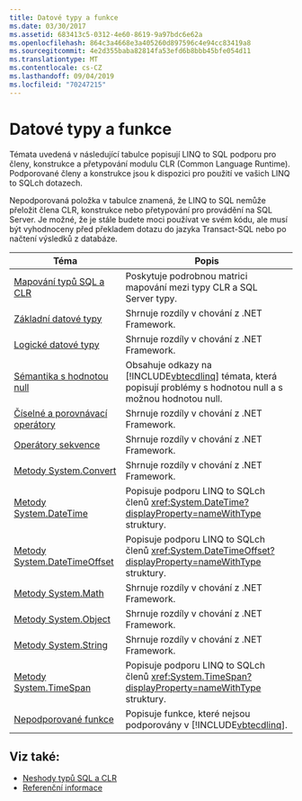 ```yaml
---
title: Datové typy a funkce
ms.date: 03/30/2017
ms.assetid: 683413c5-0312-4e60-8619-9a97bdc6e62a
ms.openlocfilehash: 864c3a4668e3a405260d897596c4e94cc83419a8
ms.sourcegitcommit: 4e2d355baba82814fa53efd6b8bbb45bfe054d11
ms.translationtype: MT
ms.contentlocale: cs-CZ
ms.lasthandoff: 09/04/2019
ms.locfileid: "70247215"
---
```

# <a name="data-types-and-functions"></a>Datové typy a funkce
Témata uvedená v následující tabulce popisují LINQ to SQL podporu pro členy, konstrukce a přetypování modulu CLR (Common Language Runtime). Podporované členy a konstrukce jsou k dispozici pro použití ve vašich LINQ to SQLch dotazech.  
  
 Nepodporovaná položka v tabulce znamená, že LINQ to SQL nemůže přeložit člena CLR, konstrukce nebo přetypování pro provádění na SQL Server. Je možné, že je stále budete moci používat ve svém kódu, ale musí být vyhodnoceny před překladem dotazu do jazyka Transact-SQL nebo po načtení výsledků z databáze.  
  
|Téma|Popis|  
|-----------|-----------------|  
|[Mapování typů SQL a CLR](sql-clr-type-mapping.md)|Poskytuje podrobnou matrici mapování mezi typy CLR a SQL Server typy.|  
|[Základní datové typy](basic-data-types.md)|Shrnuje rozdíly v chování z .NET Framework.|  
|[Logické datové typy](boolean-data-types.md)|Shrnuje rozdíly v chování z .NET Framework.|  
|[Sémantika s hodnotou null](null-semantics.md)|Obsahuje odkazy na [!INCLUDE[vbtecdlinq](../../../../../../includes/vbtecdlinq-md.md)] témata, která popisují problémy s hodnotou null a s možnou hodnotou null.|  
|[Číselné a porovnávací operátory](numeric-and-comparison-operators.md)|Shrnuje rozdíly v chování z .NET Framework.|  
|[Operátory sekvence](sequence-operators.md)|Shrnuje rozdíly v chování z .NET Framework.|  
|[Metody System.Convert](system-convert-methods.md)|Shrnuje rozdíly v chování z .NET Framework.|  
|[Metody System.DateTime](system-datetime-methods.md)|Popisuje podporu LINQ to SQLch členů <xref:System.DateTime?displayProperty=nameWithType> struktury.|  
|[Metody System.DateTimeOffset](system-datetimeoffset-methods.md)|Popisuje podporu LINQ to SQLch členů <xref:System.DateTimeOffset?displayProperty=nameWithType> struktury.|  
|[Metody System.Math](system-math-methods.md)|Shrnuje rozdíly v chování z .NET Framework.|  
|[Metody System.Object](system-object-methods.md)|Shrnuje rozdíly v chování z .NET Framework.|  
|[Metody System.String](system-string-methods.md)|Shrnuje rozdíly v chování z .NET Framework.|  
|[Metody System.TimeSpan](system-timespan-methods.md)|Popisuje podporu LINQ to SQLch členů <xref:System.TimeSpan?displayProperty=nameWithType> struktury.|  
|[Nepodporované funkce](unsupported-functionality.md)|Popisuje funkce, které nejsou podporovány v [!INCLUDE[vbtecdlinq](../../../../../../includes/vbtecdlinq-md.md)].|  
  
## <a name="see-also"></a>Viz také:

- [Neshody typů SQL a CLR](sql-clr-type-mismatches.md)
- [Referenční informace](reference.md)
